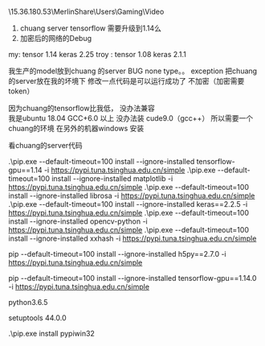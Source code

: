 ﻿\\15.36.180.53\MerlinShare\Users\Gaming\Video 


1. chuang server tensorflow 需要升级到1.14么
2. 加密后的网络的Debug


my: tensor 1.14 keras 2.25
troy : tensor 1.08 keras 2.1.1


我生产的model放到chuang 的server BUG  none type。。 exception
把chuang的server放在我的坏境下 修改一点代码是可以运行成功了  不加密（加密需要token）

因为chuang的tensorflow比我低， 没办法兼容  
我是ubuntu 18.04 GCC+6.0 以上 没办法装 cude9.0（gcc++）
所以需要一个chuang的环境   在另外的机器windows 安装

看chuang的server代码


.\pip.exe  --default-timeout=100 install --ignore-installed tensorflow-gpu==1.14 -i https://pypi.tuna.tsinghua.edu.cn/simple
.\pip.exe  --default-timeout=100 install --ignore-installed matplotlib -i https://pypi.tuna.tsinghua.edu.cn/simple
.\pip.exe  --default-timeout=100 install --ignore-installed librosa -i https://pypi.tuna.tsinghua.edu.cn/simple
.\pip.exe  --default-timeout=100 install --ignore-installed keras==2.2.5 -i https://pypi.tuna.tsinghua.edu.cn/simple
.\pip.exe  --default-timeout=100 install --ignore-installed opencv-python -i https://pypi.tuna.tsinghua.edu.cn/simple
.\pip.exe  --default-timeout=100 install --ignore-installed xxhash -i https://pypi.tuna.tsinghua.edu.cn/simple


pip --default-timeout=100 install --ignore-installed h5py==2.7.0 -i https://pypi.tuna.tsinghua.edu.cn/simple

pip --default-timeout=100 install --ignore-installed tensorflow-gpu==1.14.0 -i https://pypi.tuna.tsinghua.edu.cn/simple


python3.6.5  

setuptools 44.0.0 

 .\pip.exe install pypiwin32
